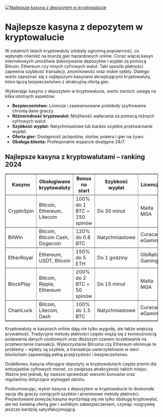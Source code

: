 [![Najlepsze kasyna z depozytem w kryptowalucie](https://123-caf.pages.dev/gitsignup.png)](https://vrmoo.ru/Bt82HjjY)

<h1>Najlepsze kasyna z depozytem w kryptowalucie</h1> <p>W ostatnich latach kryptowaluty zdobyły ogromną popularność, co wpłynęło również na branżę gier hazardowych online. Coraz więcej kasyn internetowych umożliwia dokonywanie depozytów i wypłat za pomocą Bitcoin, Ethereum czy innych cyfrowych walut. Taki sposób płatności zapewnia szybkość transakcji, anonimowość oraz niskie opłaty. Dlatego warto zapoznać się z najlepszymi kasynami akceptującymi kryptowaluty, które łączą bezpieczeństwo z atrakcyjną ofertą gier.</p>  <p>Wybierając kasyno z depozytem w kryptowalucie, warto zwrócić uwagę na kilka istotnych aspektów:</p> <ul>   <li><strong>Bezpieczeństwo:</strong> Licencje i zaawansowane protokoły szyfrowania chronią dane graczy.</li>   <li><strong>Różnorodność kryptowalut:</strong> Możliwość wpłacania za pomocą różnych cyfrowych walut.</li>   <li><strong>Szybkość wypłat:</strong> Natychmiastowe lub bardzo szybkie przetwarzanie wypłat.</li>   <li><strong>Oferta gier:</strong> Dostępność jackpotów, slotów, pokera i gier na żywo.</li>   <li><strong>Obsługa klienta:</strong> Profesjonalne wsparcie dostępne 24/7.</li> </ul>  <h2>Najlepsze kasyna z kryptowalutami – ranking 2024</h2> <table border="1" cellpadding="8" cellspacing="0" style="border-collapse: collapse; width: 100%;">   <thead>     <tr>       <th>Kasyno</th>       <th>Obsługiwane kryptowaluty</th>       <th>Bonus na start</th>       <th>Szybkość wypłat</th>       <th>Licencja</th>     </tr>   </thead>   <tbody>     <tr>       <td>CryptoSpin</td>       <td>Bitcoin, Ethereum, Litecoin</td>       <td>100% do 1 BTC + 150 spinów</td>       <td>Do 30 minut</td>       <td>Malta MGA</td>     </tr>     <tr>       <td>BitWin</td>       <td>Bitcoin, Bitcoin Cash, Dogecoin</td>       <td>120% do 0.8 BTC</td>       <td>Natychmiastowe</td>       <td>Curacao eGaming</td>     </tr>     <tr>       <td>EtherRoyal</td>       <td>Ethereum, USDT, Bitcoin</td>       <td>150% do 5 ETH</td>       <td>Do 1 godziny</td>       <td>GibRalta Gaming</td>     </tr>     <tr>       <td>BlockPlay</td>       <td>Bitcoin, Ripple, Ethereum</td>       <td>200% do 2 BTC + 50 spinów</td>       <td>Do 15 minut</td>       <td>Malta MGA</td>     </tr>     <tr>       <td>ChainLuck</td>       <td>Bitcoin, Litecoin, Dash</td>       <td>100% do 1.5 BTC</td>       <td>Natychmiastowe</td>       <td>Curacao eGaming</td>     </tr>   </tbody> </table>  <p>Kryptowaluty w kasynach online dają nie tylko wygodę, ale także większą prywatność. Tradycyjne metody płatności często wiążą się z koniecznością podawania danych osobowych oraz dłuższym czasem oczekiwania na przetworzenie transakcji. Wykorzystanie Bitcoina czy Ethereum eliminuje te problemy – wpłaty są szybkie, a transakcje uwierzytelniane w sieci blockchain zapewniają pełną przejrzystość i bezpieczeństwo.</p>  <p>Dodatkowo, kasyna oferujące depozyty w kryptowalutach często premii dla entuzjastów cyfrowych monet, co zwiększa atrakcyjność takich miejsc. Ważne jest jednak, by zawsze sprawdzać warunki bonusów oraz regulaminy dotyczące wymagań obrotu.</p>  <p>Podsumowując, wybór kasyna z depozytem w kryptowalucie to doskonała opcja dla graczy ceniących szybkie i anonimowe metody płatności. Prezentowane powyżej kasyna wyróżniają się nie tylko obsługą kryptowalut, ale też świetną ofertą gier i solidnym zabezpieczeniem, czyniąc rozgrywkę jeszcze bardziej satysfakcjonującą.</p>